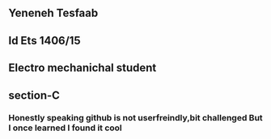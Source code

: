 ## Yeneneh Tesfaab
## Id Ets 1406/15
## Electro mechanichal student
## section-C
### Honestly speaking github is not userfreindly,bit challenged But I once learned I found it cool
